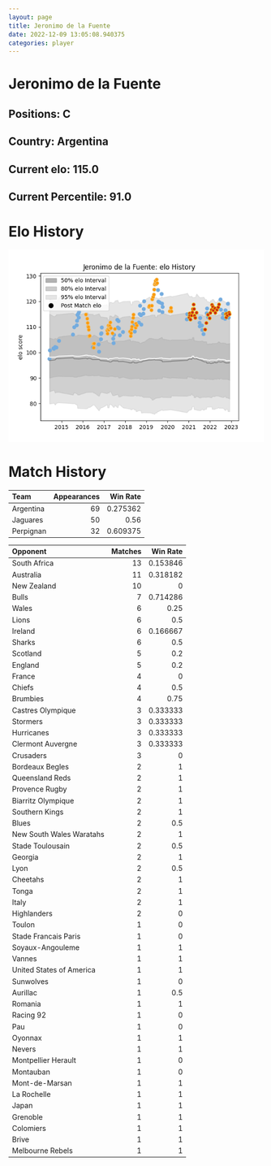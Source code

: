 ```yaml
---  
layout: page  
title: Jeronimo de la Fuente  
date: 2022-12-09 13:05:08.940375  
categories: player  
---
```

# Jeronimo de la Fuente

## Positions: C

## Country: Argentina

## Current elo: 115.0

## Current Percentile: 91.0

# Elo History


![elo history](history_JeronimodelaFuente.png)
# Match History


| Team      |   Appearances |   Win Rate |
|:----------|--------------:|-----------:|
| Argentina |            69 |   0.275362 |
| Jaguares  |            50 |   0.56     |
| Perpignan |            32 |   0.609375 |

| Opponent                 |   Matches |   Win Rate |
|:-------------------------|----------:|-----------:|
| South Africa             |        13 |   0.153846 |
| Australia                |        11 |   0.318182 |
| New Zealand              |        10 |   0        |
| Bulls                    |         7 |   0.714286 |
| Wales                    |         6 |   0.25     |
| Lions                    |         6 |   0.5      |
| Ireland                  |         6 |   0.166667 |
| Sharks                   |         6 |   0.5      |
| Scotland                 |         5 |   0.2      |
| England                  |         5 |   0.2      |
| France                   |         4 |   0        |
| Chiefs                   |         4 |   0.5      |
| Brumbies                 |         4 |   0.75     |
| Castres Olympique        |         3 |   0.333333 |
| Stormers                 |         3 |   0.333333 |
| Hurricanes               |         3 |   0.333333 |
| Clermont Auvergne        |         3 |   0.333333 |
| Crusaders                |         3 |   0        |
| Bordeaux Begles          |         2 |   1        |
| Queensland Reds          |         2 |   1        |
| Provence Rugby           |         2 |   1        |
| Biarritz Olympique       |         2 |   1        |
| Southern Kings           |         2 |   1        |
| Blues                    |         2 |   0.5      |
| New South Wales Waratahs |         2 |   1        |
| Stade Toulousain         |         2 |   0.5      |
| Georgia                  |         2 |   1        |
| Lyon                     |         2 |   0.5      |
| Cheetahs                 |         2 |   1        |
| Tonga                    |         2 |   1        |
| Italy                    |         2 |   1        |
| Highlanders              |         2 |   0        |
| Toulon                   |         1 |   0        |
| Stade Francais Paris     |         1 |   0        |
| Soyaux-Angouleme         |         1 |   1        |
| Vannes                   |         1 |   1        |
| United States of America |         1 |   1        |
| Sunwolves                |         1 |   0        |
| Aurillac                 |         1 |   0.5      |
| Romania                  |         1 |   1        |
| Racing 92                |         1 |   0        |
| Pau                      |         1 |   0        |
| Oyonnax                  |         1 |   1        |
| Nevers                   |         1 |   1        |
| Montpellier Herault      |         1 |   0        |
| Montauban                |         1 |   0        |
| Mont-de-Marsan           |         1 |   1        |
| La Rochelle              |         1 |   1        |
| Japan                    |         1 |   1        |
| Grenoble                 |         1 |   1        |
| Colomiers                |         1 |   1        |
| Brive                    |         1 |   1        |
| Melbourne Rebels         |         1 |   1        |